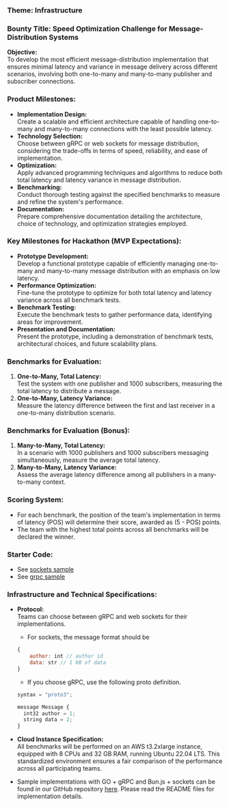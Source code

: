 ### **Theme:** Infrastructure

### **Bounty Title:** Speed Optimization Challenge for Message-Distribution Systems

**Objective:**  
To develop the most efficient message-distribution implementation that ensures minimal latency and variance in message delivery across different scenarios, involving both one-to-many and many-to-many publisher and subscriber connections.

### Product Milestones:

- **Implementation Design:**  
  Create a scalable and efficient architecture capable of handling one-to-many and many-to-many connections with the least possible latency.
- **Technology Selection:**  
  Choose between gRPC or web sockets for message distribution, considering the trade-offs in terms of speed, reliability, and ease of implementation.
- **Optimization:**  
  Apply advanced programming techniques and algorithms to reduce both total latency and latency variance in message distribution.
- **Benchmarking:**  
  Conduct thorough testing against the specified benchmarks to measure and refine the system's performance.
- **Documentation:**  
  Prepare comprehensive documentation detailing the architecture, choice of technology, and optimization strategies employed.

### Key Milestones for Hackathon (MVP Expectations):

- **Prototype Development:**  
  Develop a functional prototype capable of efficiently managing one-to-many and many-to-many message distribution with an emphasis on low latency.
- **Performance Optimization:**  
  Fine-tune the prototype to optimize for both total latency and latency variance across all benchmark tests.
- **Benchmark Testing:**  
  Execute the benchmark tests to gather performance data, identifying areas for improvement.
- **Presentation and Documentation:**  
  Present the prototype, including a demonstration of benchmark tests, architectural choices, and future scalability plans.

### Benchmarks for Evaluation:

1. **One-to-Many, Total Latency:**  
   Test the system with one publisher and 1000 subscribers, measuring the total latency to distribute a message.
2. **One-to-Many, Latency Variance:**  
   Measure the latency difference between the first and last receiver in a one-to-many distribution scenario.

### Benchmarks for Evaluation (Bonus):

1. **Many-to-Many, Total Latency:**  
   In a scenario with 1000 publishers and 1000 subscribers messaging simultaneously, measure the average total latency.
2. **Many-to-Many, Latency Variance:**  
   Assess the average latency difference among all publishers in a many-to-many context.

### Scoring System:

- For each benchmark, the position of the team's implementation in terms of latency (POS) will determine their score, awarded as (5 - POS) points.
- The team with the highest total points across all benchmarks will be declared the winner.

### Starter Code: 
- See [sockets sample](https://github.com/synoptic-com/bounty-infra/tree/main/sockets)
- See [grpc sample](https://github.com/synoptic-com/bounty-infra/tree/main/grpc)

### **Infrastructure and Technical Specifications:**

- **Protocol:**  
  Teams can choose between gRPC and web sockets for their implementations.
    - For sockets, the message format should be
    
    ```jsx
    {
    	author: int // author id
    	data: str // 1 kB of data
    }
    ```
    
    - If you choose gRPC, use the following proto definition.
    
    ```jsx
    syntax = "proto3";
    
    message Message {
      int32 author = 1;
      string data = 2;
    }
    ```
    
- **Cloud Instance Specification:**  
  All benchmarks will be performed on an AWS t3.2xlarge instance, equipped with 8 CPUs and 32 GB RAM, running Ubuntu 22.04 LTS. This standardized environment ensures a fair comparison of the performance across all participating teams.
- Sample implementations with GO + gRPC and Bun.js + sockets can be found in our GitHub repository [here](https://github.com/synoptic-com/bounty-infra). Please read the README files for implementation details.

